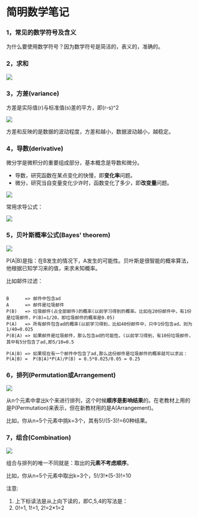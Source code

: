 简明数学笔记
=======

### 1，常见的数学符号及含义

为什么要使用数学符号？因为数学符号是简洁的，表义的，准确的。

### 2，求和

![](http://mathurl.com/cp94ah3.png)

### 3，方差(variance)

方差是实际值(r)与标准值(s)差的平方，即(r-s)^2

![](http://mathurl.com/8a5k6s3.png)

方差和反映的是数据的波动程度，方差和越小，数据波动越小，越稳定。

### 4，导数(derivative)

微分学是微积分的重要组成部分，基本概念是导数和微分。

* 导数，研究函数在某点变化的快慢，即**变化率**问题。
* 微分，研究当自变量变化少许时，函数变化了多少，即**改变量**问题。

![](http://mathurl.com/cpezv84.png)

常用求导公式：

![](http://mathurl.com/cmk2bnm.png)

### 5，贝叶斯概率公式(Bayes' theorem)

![](http://upload.wikimedia.org/wikipedia/zh/math/4/6/b/46b680c10ac90b0782843f4bbd0b4a95.png)

P(A|B)是指：在B发生的情况下，A发生的可能性。贝叶斯是很智能的概率算法，他根据已知学习来的值，来求未知概率。

比如邮件过滤：

```text

B      => 邮件中包含ad
A      => 邮件是垃圾邮件
P(B)   => 垃圾邮件(占全部邮件)的概率(以前学习得到的概率。比如在20份邮件中，有1份是垃圾邮件，P(B)=1/20，即垃圾邮件的概率是0.05)
P(A)   => 所有邮件包含ad的概率(以前学习得到，比如40份邮件中，只中1份包含ad，则为1/40=0.025
P(B|A) => 如果邮件是垃圾邮件，那么包含ad的可能性。(以前学习得到，有10份垃圾邮件，其中有5分包含了ad,即5/10=0.5

P(A|B) => 如果现在有一个邮件中包含了ad,那么这份邮件是垃圾邮件的概率就可以求出：
P(A|B) =  P(B|A)*P(A)/P(B) = 0.5*0.025/0.05 = 0.25
```

### 6，排列(Permutation或Arrangement)

![](http://mathurl.com/76wfpbo.png)

从n个元素中拿出k个来进行排列，这个时候**顺序是影响结果**的。在老教材上用的是P(Permutation)来表示，但在新教材用的是A(Arrangement)。

比如，你从n=5个元素中挑k=3个，其有5!/(5-3)!=60种结果。

### 7，组合(Combination)

![](http://upload.wikimedia.org/wikipedia/zh/math/e/1/4/e1472dc008104e009edd86999b26c9b3.png)

组合与排列的唯一不同就是：取出的**元素不考虑顺序**。

比如，你从n=5个元素中取出k=3个，5!/3!*(5-3)!=10

注意:

1. 上下标读法是从上向下读的，即C,5,4的写法是：
1. 0!=1, 1!=1, 2!=2*1=2
